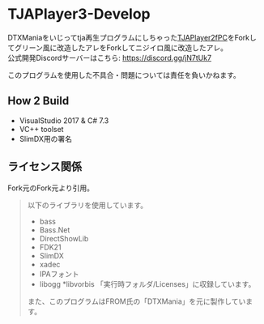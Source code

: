 # TJAPlayer3-Develop
DTXManiaをいじってtja再生プログラムにしちゃった[TJAPlayer2fPC](https://github.com/kairera0467/TJAP2fPC)をForkしてグリーン風に改造したアレをForkしてニジイロ風に改造したアレ。  
公式開発Discordサーバーはこちら: <https://discord.gg/jN7tUk7>

このプログラムを使用した不具合・問題については責任を負いかねます。

## How 2 Build
- VisualStudio 2017 & C# 7.3
- VC++ toolset
- SlimDX用の署名

## ライセンス関係
Fork元のFork元より引用。

> 以下のライブラリを使用しています。
> * bass
> * Bass.Net
> * DirectShowLib
> * FDK21
> * SlimDX
> * xadec
> * IPAフォント
> * libogg
> *libvorbis
> 「実行時フォルダ/Licenses」に収録しています。
> 
> また、このプログラムはFROM氏の「DTXMania」を元に製作しています。

